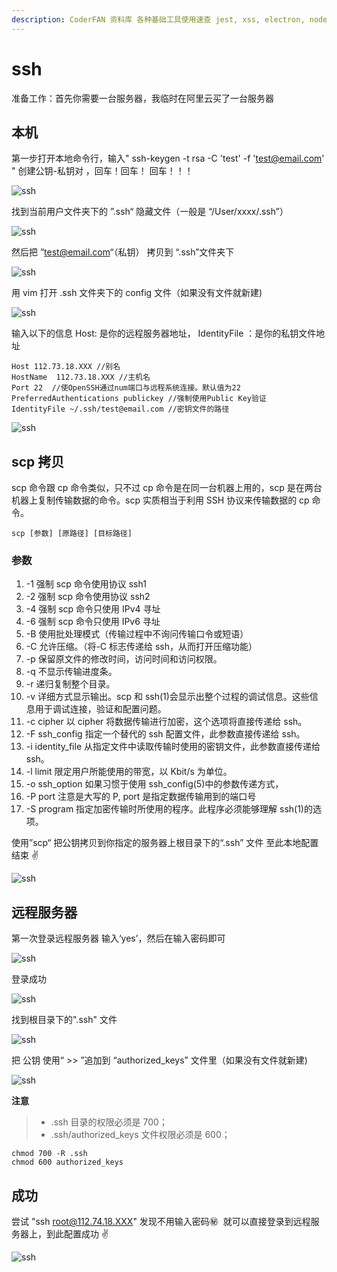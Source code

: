 ```yaml
---
description: CoderFAN 资料库 各种基础工具使用速查 jest, xss, electron, node, ab, nginx, linux, ssh, docker, vim
---
```


# ssh

准备工作：首先你需要一台服务器，我临时在阿里云买了一台服务器

## 本机

第一步打开本地命令行，输入" ssh-keygen -t rsa -C 'test' -f 'test@email.com' " 创建公钥-私钥对 ，回车！回车！ 回车！！！

![ssh](./img/ssh/13.jpeg)

找到当前用户文件夹下的 ”.ssh“ 隐藏文件（一般是 “/User/xxxx/.ssh”）

![ssh](./img/ssh/11.jpeg)

然后把 ”test@email.com“（私钥） 拷贝到 “.ssh”文件夹下

![ssh](./img/ssh/12.jpeg)

用 vim 打开 .ssh 文件夹下的 config 文件（如果没有文件就新建)

![ssh](./img/ssh/02.jpeg)

输入以下的信息 Host: 是你的远程服务器地址， IdentityFile ：是你的私钥文件地址

```shell
Host 112.73.18.XXX //别名
HostName  112.73.18.XXX //主机名
Port 22  //使OpenSSH通过num端口与远程系统连接。默认值为22
PreferredAuthentications publickey //强制使用Public Key验证
IdentityFile ~/.ssh/test@email.com //密钥文件的路径

```

![ssh](./img/ssh/03.jpeg)

## scp 拷贝

scp 命令跟 cp 命令类似，只不过 cp 命令是在同一台机器上用的，scp 是在两台机器上复制传输数据的命令。scp 实质相当于利用 SSH 协议来传输数据的 cp 命令。

```shell
scp [参数] [原路径] [目标路径]
```

### 参数

1. -1 强制 scp 命令使用协议 ssh1
2. -2 强制 scp 命令使用协议 ssh2
3. -4 强制 scp 命令只使用 IPv4 寻址
4. -6 强制 scp 命令只使用 IPv6 寻址
5. -B 使用批处理模式（传输过程中不询问传输口令或短语）
6. -C 允许压缩。（将-C 标志传递给 ssh，从而打开压缩功能）
7. -p 保留原文件的修改时间，访问时间和访问权限。
8. -q 不显示传输进度条。
9. -r 递归复制整个目录。
10. -v 详细方式显示输出。scp 和 ssh(1)会显示出整个过程的调试信息。这些信息用于调试连接，验证和配置问题。
11. -c cipher 以 cipher 将数据传输进行加密，这个选项将直接传递给 ssh。
12. -F ssh_config 指定一个替代的 ssh 配置文件，此参数直接传递给 ssh。
13. -i identity_file 从指定文件中读取传输时使用的密钥文件，此参数直接传递给 ssh。
14. -l limit 限定用户所能使用的带宽，以 Kbit/s 为单位。
15. -o ssh_option 如果习惯于使用 ssh_config(5)中的参数传递方式，
16. -P port 注意是大写的 P, port 是指定数据传输用到的端口号
17. -S program 指定加密传输时所使用的程序。此程序必须能够理解 ssh(1)的选项。

使用”scp“ 把公钥拷贝到你指定的服务器上根目录下的“.ssh” 文件 至此本地配置结束 ✌️

![ssh](./img/ssh/05.jpeg)

## 远程服务器

第一次登录远程服务器 输入‘yes’，然后在输入密码即可

![ssh](./img/ssh/15.jpeg)

登录成功

![ssh](./img/ssh/14.jpeg)

找到根目录下的".ssh" 文件

![ssh](./img/ssh/08.jpeg)

把 公钥 使用“ >> ”追加到 “authorized_keys” 文件里（如果没有文件就新建)

![ssh](./img/ssh/04.jpeg)

**注意**

> -   .ssh 目录的权限必须是 700；
> -   .ssh/authorized_keys 文件权限必须是 600；

```shell
chmod 700 -R .ssh
chmod 600 authorized_keys
```

## 成功

尝试 "ssh root@112.74.18.XXX" 发现不用输入密码㊙ ️ 就可以直接登录到远程服务器上，到此配置成功 ✌️

![ssh](./img/ssh/01.jpeg)

